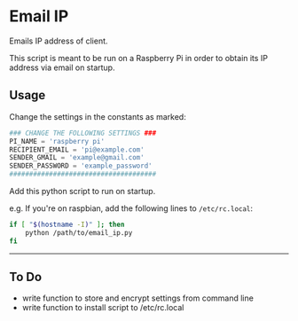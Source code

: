 # Email IP

Emails IP address of client.

This script is meant to be run on a Raspberry Pi in order to obtain its IP address via email on startup.

## Usage

Change the settings in the constants as marked:

```python
### CHANGE THE FOLLOWING SETTINGS ###
PI_NAME = 'raspberry pi'
RECIPIENT_EMAIL = 'pi@example.com'
SENDER_GMAIL = 'example@gmail.com'
SENDER_PASSWORD = 'example_password'
#####################################
```

Add this python script to run on startup.

e.g. If you're on raspbian, add the following lines to `/etc/rc.local`:

```bash
if [ "$(hostname -I)" ]; then
    python /path/to/email_ip.py
fi
```

---

## To Do

* write function to store and encrypt settings from command line
* write function to install script to /etc/rc.local
